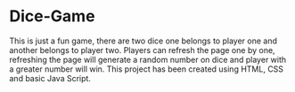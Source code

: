 # Dice-Game
This is just a fun game, there are two dice one belongs to player one and another belongs to player two. Players can refresh the page one by one, refreshing the page will generate a random number on dice and player with a greater number will win. This project has been created using HTML, CSS and basic Java Script.
